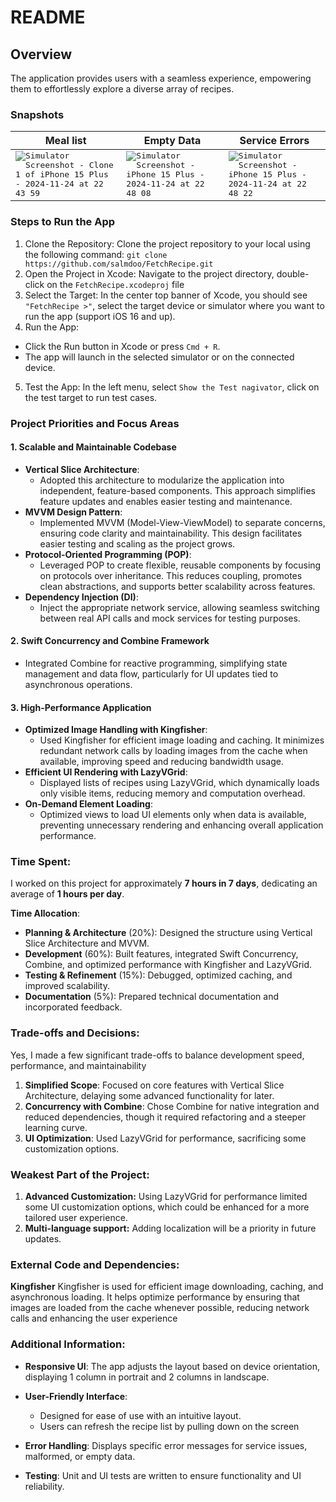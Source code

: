 # README

## Overview

The application provides users with a seamless experience, empowering them to effortlessly explore a diverse array of recipes.

### Snapshots
| Meal list | Empty Data | Service Errors |
|----------|----------|----------|
|<kbd> ![Simulator Screenshot - Clone 1 of iPhone 15 Plus - 2024-11-24 at 22 43 59](https://github.com/user-attachments/assets/7ddfa710-79df-4d47-99f3-270df7dafb12)</kbd>|<kbd>  ![Simulator Screenshot - iPhone 15 Plus - 2024-11-24 at 22 48 08](https://github.com/user-attachments/assets/ac4ad312-fedf-48cc-a7f8-56ddfa72a73c)</kbd>|<kbd>  ![Simulator Screenshot - iPhone 15 Plus - 2024-11-24 at 22 48 22](https://github.com/user-attachments/assets/07a469b7-9271-41b5-8336-b892787eca89)</kbd> |

### Steps to Run the App
1. Clone the Repository: Clone the project repository to your local using the following command:
```git clone https://github.com/salmdoo/FetchRecipe.git```
2. Open the Project in Xcode: Navigate to the project directory, double-click on the ```FetchRecipe.xcodeproj``` file
3. Select the Target:
In the center top banner of Xcode, you should see ```"FetchRecipe >"```,  select the target device or simulator where you want to run the app (support iOS 16 and up).
4. Run the App:
- Click the Run button in Xcode or press ```Cmd + R```.
- The app will launch in the selected simulator or on the connected device.
5. Test the App: In the left menu, select ```Show the Test nagivator```, click on the test target to run test cases.

### Project Priorities and Focus Areas

#### 1. **Scalable and Maintainable Codebase**
- **Vertical Slice Architecture**:  
  - Adopted this architecture to modularize the application into independent, feature-based components. This approach simplifies feature updates and enables easier testing and maintenance.
- **MVVM Design Pattern**:  
  - Implemented MVVM (Model-View-ViewModel) to separate concerns, ensuring code clarity and maintainability. This design facilitates easier testing and scaling as the project grows.
- **Protocol-Oriented Programming (POP)**:  
  - Leveraged POP to create flexible, reusable components by focusing on protocols over inheritance. This reduces coupling, promotes clean abstractions, and supports better scalability across features.
- **Dependency Injection (DI)**:
  - Inject the appropriate network service, allowing seamless switching between real API calls and mock services for testing purposes.
#### 2. **Swift Concurrency and Combine Framework**
- Integrated Combine for reactive programming, simplifying state management and data flow, particularly for UI updates tied to asynchronous operations.

#### 3. **High-Performance Application**
- **Optimized Image Handling with Kingfisher**:  
  - Used Kingfisher for efficient image loading and caching. It minimizes redundant network calls by loading images from the cache when available, improving speed and reducing bandwidth usage.
- **Efficient UI Rendering with LazyVGrid**:  
  - Displayed lists of recipes using LazyVGrid, which dynamically loads only visible items, reducing memory and computation overhead.
- **On-Demand Element Loading**:  
  - Optimized views to load UI elements only when data is available, preventing unnecessary rendering and enhancing overall application performance.

### Time Spent:
I worked on this project for approximately **7 hours in 7 days**, dedicating an average of **1 hours per day**.

**Time Allocation**:  
- **Planning & Architecture** (20%): Designed the structure using Vertical Slice Architecture and MVVM.  
- **Development** (60%): Built features, integrated Swift Concurrency, Combine, and optimized performance with Kingfisher and LazyVGrid.  
- **Testing & Refinement** (15%): Debugged, optimized caching, and improved scalability.  
- **Documentation** (5%): Prepared technical documentation and incorporated feedback.


### Trade-offs and Decisions:
Yes, I made a few significant trade-offs to balance development speed, performance, and maintainability
1. **Simplified Scope**: Focused on core features with Vertical Slice Architecture, delaying some advanced functionality for later.  
2. **Concurrency with Combine**: Chose Combine for native integration and reduced dependencies, though it required refactoring and a steeper learning curve.  
3. **UI Optimization**: Used LazyVGrid for performance, sacrificing some customization options.  
 

### Weakest Part of the Project:
1. **Advanced Customization:** Using LazyVGrid for performance limited some UI customization options, which could be enhanced for a more tailored user experience.
2. **Multi-language support:** Adding localization will be a priority in future updates.

### External Code and Dependencies:
**Kingfisher**
Kingfisher is used for efficient image downloading, caching, and asynchronous loading. It helps optimize performance by ensuring that images are loaded from the cache whenever possible, reducing network calls and enhancing the user experience

### Additional Information:

- **Responsive UI**: The app adjusts the layout based on device orientation, displaying 1 column in portrait and 2 columns in landscape.

- **User-Friendly Interface**:
  - Designed for ease of use with an intuitive layout.
  - Users can refresh the recipe list by pulling down on the screen

- **Error Handling**: Displays specific error messages for service issues, malformed, or empty data.

- **Testing**: Unit and UI tests are written to ensure functionality and UI reliability.
